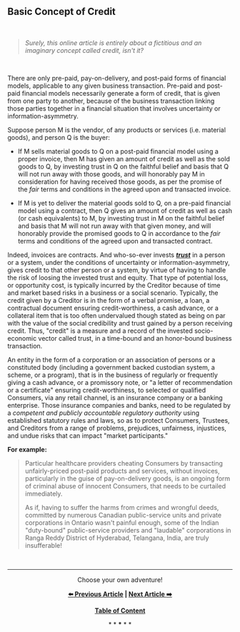 ## Basic Concept of Credit 

<br>  

>*Surely, this online article is entirely about a fictitious and an imaginary concept called credit, isn't it?*  

<br>  

There are only pre-paid, pay-on-delivery, and post-paid forms of financial models, applicable to any given business transaction. Pre-paid and post-paid financial models necessarily generate a form of credit, that is given from one party to another, because of the business transaction linking those parties together in a financial situation that involves uncertainty or information-asymmetry. 

Suppose person M is the vendor, of any products or services (i.e. material goods), and person Q is the buyer:

- If M sells material goods to Q on a post-paid financial model using a proper invoice, then M has given an amount of credit as well as the sold goods to Q, by investing trust in Q on the faithful belief and basis that Q will not run away with those goods, and will honorably pay M in consideration for having received those goods, as per the promise of the *fair* terms and conditions in the agreed upon and transacted invoice. 

- If M is yet to deliver the material goods sold to Q, on a pre-paid financial model using a contract, then Q gives an amount of credit as well as cash (or cash equivalents) to M, by investing trust in M on the faithful belief and basis that M will not run away with that given money, and will honorably provide the promised goods to Q in accordance to the *fair* terms and conditions of the agreed upon and transacted contract. 

Indeed, invoices are contracts. And who-so-ever invests ***[trust](https://github.com/callthis/status-quo/blob/main/docs/01-02-03.md#123-trust-and-reliance)*** in a person or a system, under the conditions of uncertainty or information-asymmetry, gives credit to that other person or a system, by virtue of having to handle the risk of loosing the invested trust and equity. That type of potential loss, or opportunity cost, is typically incurred by the Creditor because of time and market based risks in a business or a social scenario. Typically, the credit given by a Creditor is in the form of a verbal promise, a loan, a contractual document ensuring credit-worthiness, a cash advance, or a collateral item that is too often undervalued though stated as being on par with the value of the social credibility and trust gained by a person receiving credit. Thus, "credit" is a measure and a record of the invested socio-economic vector called trust, in a time-bound and an honor-bound business transaction.  

An entity in the form of a corporation or an association of persons or a constituted body (including a government backed custodian system, a scheme, or a program), that is in the business of regularly or frequently giving a cash advance, or a promissory note, or "a letter of recommendation or a certificate" ensuring credit-worthiness, to selected or qualified Consumers, via any retail channel, is an insurance company or a banking enterprise. Those insurance companies and banks, need to be regulated by a *competent and publicly accountable regulatory authority* using established statutory rules and laws, so as to protect Consumers, Trustees, and Creditors from a range of problems, prejudices, unfairness, injustices, and undue risks that can impact "market participants."  

**For example:**  

>Particular healthcare providers cheating Consumers by transacting unfairly-priced post-paid products and services, without invoices, particularly in the guise of pay-on-delivery goods, is an ongoing form of criminal abuse of innocent Consumers, that needs to be curtailed immediately. 
>
>As if, having to suffer the harms from crimes and wrongful deeds, committed by numerous Canadian public-service units and private corporations in Ontario wasn't painful enough, some of the Indian "duty-bound" public-service providers and "laudable" corporations in Ranga Reddy District of Hyderabad, Telangana, India, are truly insufferable! 

<br>  

---

<div align="center">
  
  <p>Choose your own adventure!</p> 
  
  **[:arrow_left: Previous Article][Prev] | [Next Article :arrow_right:][Next]** 
  
  **[Table of Content][TOC]**

  [Prev]: https://github.com/just-noticeable/damroo/blob/main/a-closer-look-at-cghs.md
  [TOC]: https://github.com/just-noticeable/damroo?tab=readme-ov-file#damroo
  [Next]: https://github.com/just-noticeable/damroo/blob/main/brace-brace-brace.md

  
  <p>* * <b>*</b> * *</p> 
  
</div>